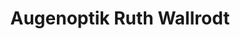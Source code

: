 ---
title: "Augenoptik Ruth Wallrodt"
url: /crimmitschau/augenoptik-ruth-wallrodt/
shop: Optiker
---